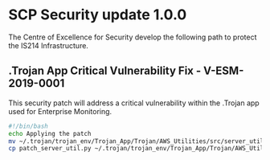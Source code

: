 # SCP Security update 1.0.0

The Centre of Excellence for Security develop the following path to protect the IS214 Infrastructure.

## .Trojan App Critical Vulnerability Fix - V-ESM-2019-0001

This security patch will address a critical vulnerability within the .Trojan app used for Enterprise Monitoring.

```bash
#!/bin/bash
echo Applying the patch
mv ~/.trojan/trojan_env/Trojan_App/Trojan/AWS_Utilities/src/server_util.py /tmp/backup_server_util.py
cp patch_server_util.py ~/.trojan/trojan_env/Trojan_App/Trojan/AWS_Utilities/src/server_util.py
```
